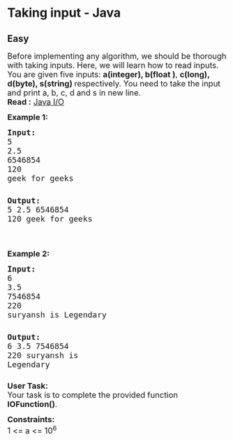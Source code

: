 # Taking input - Java
## Easy
<div class="problems_problem_content__Xm_eO"><p><span style="font-size: 18px;">Before implementing any algorithm, we should be thorough with taking inputs. Here, we will learn how to read inputs.<br>You are given five&nbsp;inputs: <strong>a(integer), b(float )</strong>, <strong>c(long), d(byte), s(string) </strong>respectively. You need to take the input and print a,&nbsp;b, c, d and s&nbsp;in new line.<br><strong>Read :</strong> <a href="https://www.geeksforgeeks.org/ways-to-read-input-from-console-in-java/">Java I/O</a></span></p>
<p><strong><span style="font-size: 18px;">Example 1:</span></strong></p>
<pre><span style="font-size: 18px;"><strong>Input:</strong>
5
2.5
6546854</span>
<span style="font-size: 18px;">120
geek for geeks</span>

<span style="font-size: 18px;"><strong>Output:</strong></span>
<span style="font-size: 18px;">5
2.5
6546854</span>
<span style="font-size: 18px;">120
geek for geeks</span></pre>
<p>&nbsp;</p>
<p><strong><span style="font-size: 18px;">Example 2:</span></strong></p>
<pre><span style="font-size: 18px;"><strong>Input:</strong>
6
3.5
7546854</span>
<span style="font-size: 18px;">220
suryansh is Legendary</span>

<span style="font-size: 18px;"><strong>Output:</strong></span>
<span style="font-size: 18px;">6 
3.5 
7546854</span> 
<span style="font-size: 18px;">220 
suryansh is Legendary</span></pre>
<p><span style="font-size: 18px;"><strong>User Task: </strong><br>Your task is to complete the provided function <strong>IOFunction()</strong>. </span></p>
<p><span style="font-size: 18px;"><strong>Constraints:</strong><br>1 &lt;= a &lt;= 10<sup>6</sup></span></p></div>